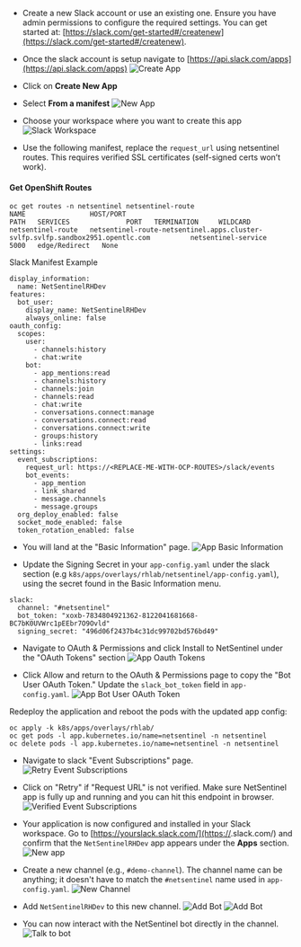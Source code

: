 - Create a new Slack account or use an existing one. Ensure you have admin permissions to configure the required settings. You can get started at: [https://slack.com/get-started#/createnew](https://slack.com/get-started#/createnew).
- Once the slack account is setup navigate to [https://api.slack.com/apps](https://api.slack.com/apps)
  ![Create App](./images/slack/001-slack.png)

- Click on **Create New App**
- Select **From a manifest**
  ![New App](./images/slack/002-slack.png)

- Choose your workspace where you want to create this app
  ![Slack Workspace](./images/slack/003-slack.png)

- Use the following manifest, replace the `request_url` using netsentinel routes. This requires verified SSL certificates (self-signed certs won’t work).

#### Get OpenShift Routes

```shell
oc get routes -n netsentinel netsentinel-route
NAME                HOST/PORT                                                                        PATH   SERVICES              PORT   TERMINATION     WILDCARD
netsentinel-route   netsentinel-route-netsentinel.apps.cluster-svlfp.svlfp.sandbox2951.opentlc.com          netsentinel-service   5000   edge/Redirect   None
```

Slack Manifest Example

```
display_information:
  name: NetSentinelRHDev
features:
  bot_user:
    display_name: NetSentinelRHDev
    always_online: false
oauth_config:
  scopes:
    user:
      - channels:history
      - chat:write
    bot:
      - app_mentions:read
      - channels:history
      - channels:join
      - channels:read
      - chat:write
      - conversations.connect:manage
      - conversations.connect:read
      - conversations.connect:write
      - groups:history
      - links:read
settings:
  event_subscriptions:
    request_url: https://<REPLACE-ME-WITH-OCP-ROUTES>/slack/events
    bot_events:
      - app_mention
      - link_shared
      - message.channels
      - message.groups
  org_deploy_enabled: false
  socket_mode_enabled: false
  token_rotation_enabled: false
```

- You will land at the "Basic Information" page.
  ![App Basic Information](./images/slack/004-slack.png)

- Update the Signing Secret in your `app-config.yaml` under the slack section (e.g `k8s/apps/overlays/rhlab/netsentinel/app-config.yaml`), using the secret found in the Basic Information menu.

```
slack:
  channel: "#netsentinel"
  bot_token: "xoxb-7834804921362-8122041681668-BC7bK0UVWrc1pEEbr7O9Ovld"
  signing_secret: "496d06f2437b4c31dc99702bd576bd49"
```

- Navigate to OAuth & Permissions and click Install to NetSentinel under the "OAuth Tokens" section
  ![App Oauth Tokens](./images/slack/005-slack.png)

- Click Allow and return to the OAuth & Permissions page to copy the "Bot User OAuth Token." Update the `slack_bot_token` field in `app-config.yaml`.
  ![App Bot User OAuth Token](./images/slack/006-slack.png)

Redeploy the application and reboot the pods with the updated app config:

```
oc apply -k k8s/apps/overlays/rhlab/
oc get pods -l app.kubernetes.io/name=netsentinel -n netsentinel
oc delete pods -l app.kubernetes.io/name=netsentinel -n netsentinel
```

- Navigate to slack "Event Subscriptions" page.
  ![Retry Event Subscriptions](./images/slack/007-slack.png)

- Click on "Retry" if "Request URL" is not verified. Make sure NetSentinel app is fully up and running and you can hit this endpoint in browser.
  ![Verified Event Subscriptions](./images/slack/008-slack.png)

- Your application is now configured and installed in your Slack workspace. Go to [https://yourslack.slack.com/](https://<yourslack>.slack.com/) and confirm that the `NetSentinelRHDev` app appears under the **Apps** section.
  ![New app](./images/slack/009-slack.png)

- Create a new channel (e.g., `#demo-channel`). The channel name can be anything; it doesn't have to match the `#netsentinel` name used in `app-config.yaml`.
  ![New Channel](./images/slack/010-slack.png)

- Add `NetSentinelRHDev` to this new channel.
  ![Add Bot](./images/slack/011-slack.png)
  ![Add Bot](./images/slack/012-slack.png)

- You can now interact with the NetSentinel bot directly in the channel.
  ![Talk to bot](./images/slack/013-slack.png)
